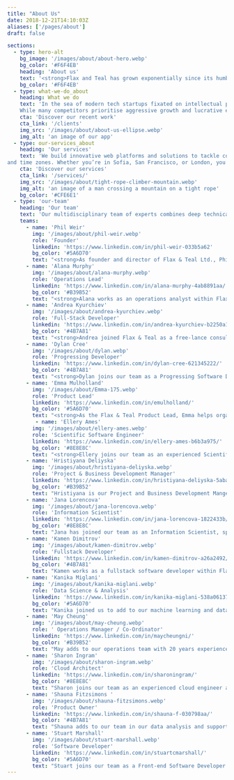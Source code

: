 ```yaml
---
title: "About Us"
date: 2018-12-21T14:10:03Z
aliases: ['/pages/about']
draft: false

sections:
  - type: hero-alt
    bg_image: '/images/about/about-hero.webp'
    bg_color: '#F6F4EB'
    heading: 'About us'
    text: '<strong>Flax and Teal has grown exponentially since its humble beginnings as a one-person operation in Belfast back in 2013.</strong> <br><br> What started as a solo endeavour has blossomed into a globally distributed team spanning four locations - Northern Ireland, Bulgaria, India, and California. Our 13-member strong workforce continues to expand, fuelled by a commitment to meeting the ever-evolving needs of our customers across the UK, Europe, North America, Asia and Oceania. <br><br> With expertise honed through technical competency groups led by seasoned veterans, we seamlessly bridge time zones and harness best practices to deliver efficient, cutting-edge solutions.'
    bg_color: '#F6F4EB'
  - type: what-we-do_about
    heading: What we do
    text: 'In the sea of modern tech startups fixated on intellectual property and disruptive innovation, Flax & Teal stands apart. Our intentionally organic aesthetic, inspired by traditional industry, reflects our unconventional philosophy. We are not a typical tech company – we embrace the open source ethos, emphasising accountability, transparency, and collaborative creation over proprietary products and volatile disruption. <br><br>
    While many competitors prioritise aggressive growth and lucrative exits, our North Star is cultivating long-term partnerships built on trust. From our distinctive branding to our human-centric approach, every aspect is purposefully crafted to resonate with leaders who value stability, expertise, and safeguarding their data.'
    cta: 'Discover our recent work'
    cta_link: '/clients'
    img_src: '/images/about/about-us-ellipse.webp'
    img_alt: 'an image of our app'
  - type: our-services_about
    heading: 'Our services'
    text: 'We build innovative web platforms and solutions to tackle complex data and scientific challenges across diverse domains. Leveraging open source technologies, cloud infrastructure, and cutting-edge approaches like machine learning and scientific computing, we collaborate with clients to develop tailored solutions that drive progress and create value.<br><br> Despite our global reach, we believe in the power of seamless collaboration. Our distributed team leverages advanced communication technologies and agile methodologies to work together effectively across borders
and time zones. Whether you’re in Sofia, San Francisco, or London, you can count on us to deliver responsive, reliable support whenever and wherever you need it.'
    cta: 'Discover our services'
    cta_link: '/services/'
    img_src: '/images/about/tight-rope-climber-mountain.webp'
    img_alt: 'an image of a man crossing a mountain on a tight rope'
    bg_color: '#CFE6E1'
  - type: 'our-team'
    heading: 'Our team'
    text: 'Our multidisciplinary team of experts combines deep technical knowledge with domain expertise to deliver innovative, tailored solutions. We pride ourselves on our commitment to open source collaboration, sustainable development practices, and cutting-edge research and development.'
    teams:
      - name: 'Phil Weir'
        img: '/images/about/phil-weir.webp'
        role: 'Founder'
        linkedin: 'https://www.linkedin.com/in/phil-weir-033b5a62'
        bg_color: '#5A6D70'
        text: "<strong>As founder and director of Flax & Teal Ltd., Phil Weir brings a unique blend of scientific rigor and technical prowess to the company's projects and services. Holding a Ph.D. in Python-based mathematical simulation, Phil is an accomplished scientist and web developer with extensive experience in cutting-edge technologies like Kubernetes. One of Northern Ireland's qualified Kubernetes trainers, he has successfully delivered training programs on Python and Kubernetes, showcasing his deep knowledge in these domains</strong>. <br><br> Phil's expertise extends beyond programming into areas like geospatial data analysis and numerical simulations. He has presented his work at prestigious conferences worldwide, including PyCon New Zealand, FEniCS, and the Open Data Science Conference, covering topics such as numerical analysis, web-based simulations, and on-demand data analysis. With his unique skillset and thought leadership, Phil spearheads Flax & Teal's innovative projects as the lead architect, ensuring robust, scientifically sound solutions."
      - name: 'Alana Murphy'
        img: '/images/about/alana-murphy.webp'
        role: 'Operations Lead'
        linkedin: 'https://www.linkedin.com/in/alana-murphy-4ab8891aa/'
        bg_color: '#B39B52'
        text: "<strong>Alana works as an operations analyst within Flax & Teal, alongside carrying out a lot of our day-to-day duties as a company. Alana has a BSc in social science with quantitative methods and empirical research from Queen’s University. Alana has worked with SPSS, Stata, HTML and Python toolings in data analysis. She co-ordinates our strategy across all our departments.</strong>"
      - name: 'Andrea Kyurchiev'
        img: '/images/about/andrea-kyurchiev.webp'
        role: 'Full-Stack Developer'
        linkedin: 'https://www.linkedin.com/in/andrea-kyurchiev-b2250a15b/'
        bg_color: '#4B7A81'
        text: "<strong>Andrea joined Flax & Teal as a free-lance consultant, before coming to work with us permanently as a full-stack developer. He is an experienced and talented developer, working with PHP, Laravel, JavaScript, C-Sharp, VueJS and more. He has experience with both front and back-end development, from initial build to full platform deployment, and is lead developer across our front-end web work.</strong>"
      - name: 'Dylan Cree'
        img: '/images/about/dylan.webp'
        role: 'Progressing Developer'
        linkedin: 'https://www.linkedin.com/in/dylan-cree-621345222/'
        bg_color: '#4B7A81'
        text: "<strong>Dylan joins our team as a Progressing Software Developer, currently completing his undergraduate in Software Engineering from Ulster University. He has strong experience as a front-end developer, and has worked with technologies such as; Java, React and NextJS. He also has experience working with Python and supporting data ingestion pipelines. </strong>"
      - name: 'Emma Mulholland'
        img: '/images/about/Emma-175.webp'
        role: 'Product Lead'
        linkedin: 'https://www.linkedin.com/in/emulholland/'
        bg_color: '#5A6D70'
        text: "<strong>As the Flax & Teal Product Lead, Emma helps organisations understand their big problems, and through user centred design practices and a product mindset, create innovative solutions.<br><br> She has over 18 years product and innovation experience across startups and large enterprises in eCommerce, insurance, retail and consultancy. This has included a number of digital transformation programmes, and the creation of an Innovation Lab. Most recently she was a coach on the Catalyst Co-Founders programme.<br><br> Outside Flax & Teal - she shares a passion for inclusive innovation through the setup and co-ordination of local meetups and conferences such as ProductTank Belfast, Lean Coffee Belfast, NIDC, and Product Camp Belfast; is an Instructor for Mind the Product, and coaches clients in Product Leadership.</strong>"
         - name: 'Ellery Ames'
        img: '/images/about/ellery-ames.webp'
        role: 'Scientific Software Engineer'
        linkedin: 'https://www.linkedin.com/in/ellery-ames-b6b3a975/'
        bg_color: '#8E8E8C'
        text: "<strong>Ellery joins our team as an experienced Scientific Software Engineer. He has a background in physics and mathematics spanning 11 years, with a PhD from the University of Oregon in Physics. He has experience with computational physics, engineering, mathematical modelling, geo-metric analysis, Python, C/C++ and Kubernetes orchestration. Ellery works primarily on our computational projects, specifically within scientific simulation workflows.</strong>"
      - name: 'Hristiyana Deliyska'
        img: '/images/about/hristiyana-deliyska.webp'
        role: 'Project & Business Development Manager'
        linkedin: 'https://www.linkedin.com/in/hristiyana-deliyska-5aba5119a/'
        bg_color: '#B39B52'
        text: "Hristiyana is our Project and Business Development Manger, managing our large-scale projects. Hristiyana has a background in economics and international relations and experience with international business development. She liaises closely with clients throughout the project life-cycle to ensure deliverables are met on time and to client satisfaction."
      - name: 'Jana Lorencova'
        img: '/images/about/jana-lorencova.webp'
        role: 'Information Scientist'
        linkedin: 'https://www.linkedin.com/in/jana-lorencova-1822433b/'
        bg_color: '#8E8E8C'
        text: "Jana has joined our team as an Information Scientist, specialising in data cataloguing, adminstration and has an MA in International Relations and Politics from the University of Aberdeen. Jana works closely alongside clients, specifically within our Arches work, ensuring seamless transition from systems."
      - name: 'Kamen Dimitrov'
        img: '/images/about/kamen-dimitrov.webp'
        role: 'Fullstack Developer'
        linkedin: 'https://www.linkedin.com/in/kamen-dimitrov-a26a2492/'
        bg_color: '#4B7A81'
        text: "Kamen works as a fullstack software developer within Flax & Teal. He studied Software Engineering in Sofia and has experience with Java, Python, Rust and Go programming languages and back-end development. He has successfully completed DevOps course from Telerik Academy, and has experience with GIT and Docker. Kamen works extensively on infrastructure pipelines."
      - name: 'Kanika Miglani'
        img: '/images/about/kanika-miglani.webp'
        role: 'Data Science & Analysis'
        linkedin: 'https://www.linkedin.com/in/kanika-miglani-538a06137/'
        bg_color: '#5A6D70'
        text: "Kanika joined us to add to our machine learning and data science analytics skill-sets. Kanika has a Masters in Mathematics and Statistics from the Indian Institute of Technology and is an experienced data scientist with a background in Python, ML and R. <br><br>Kanika has extensive experience mentoring companies to enhance digital transformation and innovation, with client’s stating: &ldquo;Kanika has been a great help and mentor to Genysys Engine. Thanks to Kanika’s knowledge and guidance we have been able to analyze, learn & expand our Deep Learning models.&rdquo; She has extensive experience in working with Python and advanced Machine Learning techniques."
      - name: 'May Cheung'
        img: '/images/about/may-cheung.webp'
        role: ' Operations Manager / Co-Ordinator'
        linkedin: 'https://www.linkedin.com/in/maycheungni/'
        bg_color: '#B39B52'
        text: "May adds to our operations team with 20 years experience working within the tech and legal sectors. May helps co-ordinate our in-house strategy and operations, and is also currently CFO for OpenUK, highlighting her passion and dedication to open source. <br><br>She is also a Director and key volunteer organiser of NIDC (Northern Ireland Developers Conference), having been involved in multiple capacities since the first conference in 2017."
      - name: 'Sharon Ingram'
        img: '/images/about/sharon-ingram.webp'
        role: 'Cloud Architect'
        linkedin: 'https://www.linkedin.com/in/sharoningram/'
        bg_color: '#8E8E8C'
        text: "Sharon joins our team as an experienced cloud engineer and certified Azure Solutions Architecture and DevOps Expert. She has over 20 years experience within this role and adds to our cloud engineering and computational skill-sets. Sharon also has experience with Kubernetes, .NET, Oracle, Javascript and C-Sharp."
      - name: 'Shauna Fitzsimons '
        img: '/images/about/shauna-fitzsimons.webp'
        role: 'Product Owner'
        linkedin: 'https://www.linkedin.com/in/shauna-f-030798aa/'
        bg_color: '#4B7A81'
        text: "Shauna adds to our team in our data analysis and supporting project / product management tasks. Shauna works on licensing and compliance to ensure the highest standards are met throughout our projects."
      - name: 'Stuart Marshall'
        img: '/images/about/stuart-marshall.webp'
        role: 'Software Developer'
        linkedin: 'https://www.linkedin.com/in/stuartcmarshall/'
        bg_color: '#5A6D70'
        text: "Stuart joins our team as a Front-end Software Developer with an extensive background in 3D design, architecture and additive manufacturing. He has experience working in the front-end and backend, including; VR technologies such as Blender, CSS, JavaScript, HMTL, C# and .NET, with expertise in Vue and React. Stuart is a talented and focused web developer, with a focus on design interfaces."
---
```

